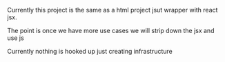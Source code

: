Currently this project is the same as a html project jsut wrapper with react jsx.

The point is once we have more use cases we will strip down the jsx and use js

Currently nothing is hooked up just creating infrastructure


